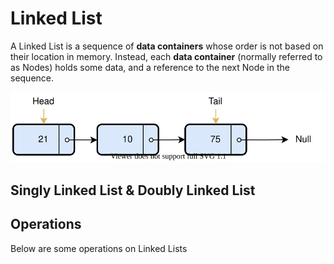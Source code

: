 # Linked List

A Linked List is a sequence of **data containers** whose order is not based on their location in memory. 
Instead, each **data container** (normally referred to as Nodes) holds some data, and a reference to the next Node in the sequence.

![](./img/linkedlist/linkedlist.svg)

## Singly Linked List & Doubly Linked List


## Operations
Below are some operations on Linked Lists 

